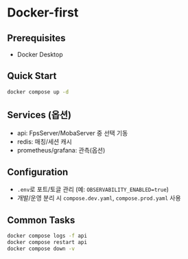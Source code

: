 # Docker-first

## Prerequisites
- Docker Desktop

## Quick Start
```bash
docker compose up -d
```

## Services (옵션)
- api: FpsServer/MobaServer 중 선택 기동
- redis: 매칭/세션 캐시
- prometheus/grafana: 관측(옵션)

## Configuration
- `.env`로 포트/토글 관리 (예: `OBSERVABILITY_ENABLED=true`)
- 개발/운영 분리 시 `compose.dev.yaml`, `compose.prod.yaml` 사용

## Common Tasks
```bash
docker compose logs -f api
docker compose restart api
docker compose down -v
```



